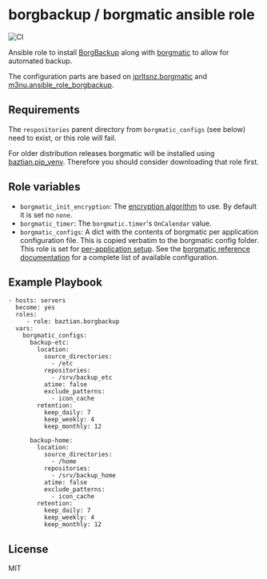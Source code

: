 # borgbackup / borgmatic ansible role

![CI](https://github.com/baztian/ansible-borgbackup/workflows/CI/badge.svg)

Ansible role to install [BorgBackup](https://www.borgbackup.org/) along with
[borgmatic](https://torsion.org/borgmatic/) to allow for automated backup.

The configuration parts are based on
[jprltsnz.borgmatic](https://galaxy.ansible.com/jprltsnz/borgmatic) and
[m3nu.ansible_role_borgbackup](https://galaxy.ansible.com/m3nu/ansible_role_borgbackup).

## Requirements

The `respositories` parent directory from `borgmatic_configs` (see below) need to exist, or this role
will fail.

For older distribution releases borgmatic will be installed using
[baztian.pip_venv](https://galaxy.ansible.com/baztian/pip_venv). Therefore you should consider downloading
that role first.

## Role variables

* `borgmatic_init_encryption`: The
  [encryption algorithm](https://torsion.org/borgmatic/docs/how-to/set-up-backups/#initialization) to use.
  By default it is set no `none`.
* `borgmatic_timer`: The `borgmatic.timer`'s `OnCalendar` value.
* `borgmatic_configs`: A dict with the contents of borgmatic per application configuration file. This is copied
  verbatim to the borgmatic config folder. This role is set for
  [per-application setup](https://torsion.org/borgmatic/docs/how-to/make-per-application-backups/). See the
  [borgmatic reference documentation](https://torsion.org/borgmatic/docs/reference/configuration/) for a
  complete list of available configuration.

## Example Playbook

    - hosts: servers
      become: yes
      roles:
         - role: baztian.borgbackup
      vars:
        borgmatic_configs:
          backup-etc:
            location:
              source_directories:
                - /etc
              repositories:
                - /srv/backup_etc
              atime: false
              exclude_patterns:
                - icon_cache
            retention:
              keep_daily: 7
              keep_weekly: 4
              keep_monthly: 12

          backup-home:
            location:
              source_directories:
                - /home
              repositories:
                - /srv/backup_home
              atime: false
              exclude_patterns:
                - icon_cache
            retention:
              keep_daily: 7
              keep_weekly: 4
              keep_monthly: 12

## License

MIT
